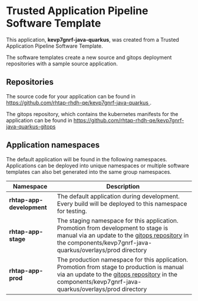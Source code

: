 # Trusted Application Pipeline Software Template

This application, **kevp7gnrf-java-quarkus**, was created from a Trusted Application Pipeline Software Template.

The software templates create a new source and gitops deployment repositories with a sample source application. 

## Repositories

The source code for your application can be found in [https://github.com/rhtap-rhdh-qe/kevp7gnrf-java-quarkus ](https://github.com/rhtap-rhdh-qe/kevp7gnrf-java-quarkus ).
 
The gitops repository, which contains the kubernetes manifests for the application can be found in 
[https://github.com/rhtap-rhdh-qe/kevp7gnrf-java-quarkus-gitops ](https://github.com/rhtap-rhdh-qe/kevp7gnrf-java-quarkus-gitops ) 

## Application namespaces 

The default application will be found in the following namespaces. Applications can be deployed into unique namespaces or multiple software templates can also bet generated into the same group namespaces.  

|  Namespace   |  Description   |  
| -------- | -------- |   
| **rhtap-app-development** | The default application during development. Every build will be deployed to this namespace for testing. | 
| **rhtap-app-stage** | The staging namespace for this application. Promotion from development to stage is manual via an update to the [gitops repository](https://github.com/rhtap-rhdh-qe/kevp7gnrf-java-quarkus-gitops ) in the components/kevp7gnrf-java-quarkus/overlays/prod directory |  
| **rhtap-app-prod** | The production namespace for this application. Promotion from stage to production is manual via an update to the [gitops repository](https://github.com/rhtap-rhdh-qe/kevp7gnrf-java-quarkus-gitops ) in the components/kevp7gnrf-java-quarkus/overlays/prod directory | 